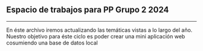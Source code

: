<h2>Espacio de trabajos para PP Grupo 2 2024</h2>
<hr>
<p>En éste archivo iremos actualizando las temáticas vistas a lo largo del año. Nuestro objetivo para éste ciclo es poder crear una mini aplicación web cosumiendo una base de datos local</p>
 